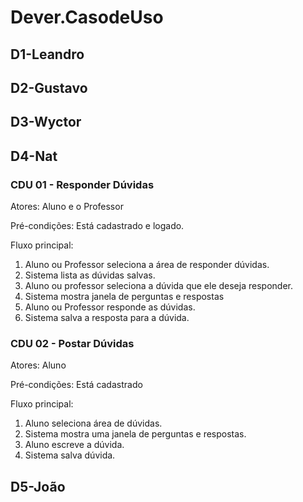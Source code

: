 # Dever.CasodeUso
## D1-Leandro

## D2-Gustavo

## D3-Wyctor

## D4-Nat

### CDU 01 - Responder Dúvidas

Atores: Aluno e o Professor

Pré-condições: Está cadastrado e logado.

Fluxo principal:

 1. Aluno ou Professor seleciona a área de responder dúvidas.
 2. Sistema lista as dúvidas salvas.
 3. Aluno ou professor seleciona a dúvida que ele deseja responder.
 4. Sistema mostra janela de perguntas e respostas
 5. Aluno ou Professor responde as dúvidas.
 6. Sistema salva a resposta para a dúvida.


### CDU 02 - Postar Dúvidas

Atores: Aluno

Pré-condições: Está cadastrado

Fluxo principal:

1. Aluno seleciona área de dúvidas.
2. Sistema mostra uma janela de perguntas e respostas.
3. Aluno escreve a dúvida.
4. Sistema salva dúvida.


##  D5-João

